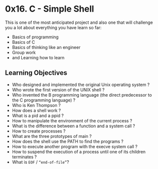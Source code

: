 # 0x16. C - Simple Shell

This is one of the most anticipated project and also one that will challenge you a lot about everything you have learn so far:

- Basics of programming
- Basics of C
- Basics of thinking like an engineer
- Group work
- and Learning how to learn

## Learning Objectives

- Who designed and implemented the original Unix operating system ?
- Who wrote the first version of the UNIX shell ?
- Who invented the B programming language (the direct predecessor to the C programming language) ?
- Who is Ken Thompson ?
- How does a shell work ?
- What is a pid and a ppid ?
- How to manipulate the environment of the current process ?
- What is the difference between a function and a system call ?
- How to create processes ?
- What are the three prototypes of main ?
- How does the shell use the PATH to find the programs ?
- How to execute another program with the execve system call ?
- How to suspend the execution of a process until one of its children terminates ?
- What is `EOF` / `“end-of-file”`?

